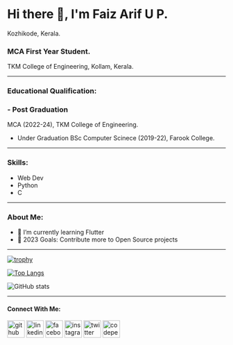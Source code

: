 # Hi there 👋, I'm Faiz Arif U P.
Kozhikode, Kerala.
### MCA First Year Student.
TKM College of Engineering, Kollam, Kerala.

---

### Educational Qualification:
### -  Post Graduation
MCA (2022-24), TKM College of Engineering.
- Under Graduation
BSc Computer Scinece (2019-22), Farook College.

---

### Skills:
- Web Dev
- Python
- C

---

### About Me:
- 🌱 I’m currently learning Flutter 
- 🥅 2023 Goals: Contribute more to Open Source projects

---

[![trophy](https://github-profile-trophy.vercel.app/?username=faiz-arif&theme=onedark)](https://github.com/ryo-ma/github-profile-trophy)

[![Top Langs](https://github-readme-stats.vercel.app/api/top-langs/?username=faiz-arif&layout=compact&theme=radical)](https://github.com/anuraghazra/github-readme-stats)

![GitHub stats](https://github-readme-stats.vercel.app/api?username=faiz-arif&show_icons=true&theme=radical)  

---

#### Connect With Me:
[<img src='https://cdn.jsdelivr.net/npm/simple-icons@3.0.1/icons/github.svg' alt='github' height='40'>](https://github.com/faiz-arif)  [<img src='https://cdn.jsdelivr.net/npm/simple-icons@3.0.1/icons/linkedin.svg' alt='linkedin' height='40'>](https://www.linkedin.com/in/faiz-arif-u-p-480175204/)  [<img src='https://cdn.jsdelivr.net/npm/simple-icons@3.0.1/icons/facebook.svg' alt='facebook' height='40'>](https://www.facebook.com/faiz.arif.3701)  [<img src='https://cdn.jsdelivr.net/npm/simple-icons@3.0.1/icons/instagram.svg' alt='instagram' height='40'>](https://www.instagram.com/faiz_arif_/)  [<img src='https://cdn.jsdelivr.net/npm/simple-icons@3.0.1/icons/twitter.svg' alt='twitter' height='40'>](https://twitter.com/faizarifup)  [<img src='https://cdn.jsdelivr.net/npm/simple-icons@3.0.1/icons/codepen.svg' alt='codepen' height='40'>](https://codepen.io/faizarifup)  
